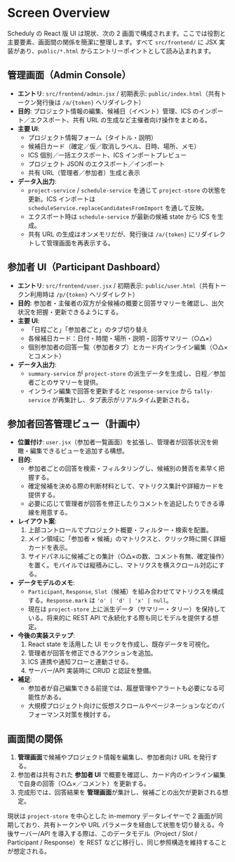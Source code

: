 # Screen Overview

Scheduly の React 版 UI は現状、次の 2 画面で構成されます。ここでは役割と主要要素、画面間の関係を簡潔に整理します。すべて `src/frontend/` に JSX 実装があり、`public/*.html` からエントリーポイントとして読み込まれます。

## 管理画面（Admin Console）

- **エントリ**: `src/frontend/admin.jsx` / 初期表示: `public/index.html`（共有トークン発行後は `/a/{token}` へリダイレクト）
- **目的**: プロジェクト情報の編集、候補日（イベント）管理、ICS のインポート／エクスポート、共有 URL の生成など主催者向け操作をまとめる。
- **主要 UI**:
  - プロジェクト情報フォーム（タイトル・説明）
  - 候補日カード（確定／仮／取消しラベル、日時、場所、メモ）
  - ICS 個別／一括エクスポート、ICS インポートプレビュー
  - プロジェクト JSON のエクスポート／インポート
  - 共有 URL（管理者／参加者）生成と表示
- **データ入出力**:
  - `project-service` / `schedule-service` を通じて `project-store` の状態を更新。ICS インポートは `scheduleService.replaceCandidatesFromImport` を通して反映。
  - エクスポート時は `schedule-service` が最新の候補 state から ICS を生成。
  - 共有 URL の生成はオンメモリだが、発行後は `/a/{token}` にリダイレクトして管理画面を再表示する。

## 参加者 UI（Participant Dashboard）

- **エントリ**: `src/frontend/user.jsx` / 初期表示: `public/user.html`（共有トークン利用時は `/p/{token}` へリダイレクト）
- **目的**: 参加者・主催者の双方が全候補の概要と回答サマリーを確認し、出欠状況を把握・更新できるようにする。
- **主要 UI**:
  - 「日程ごと」「参加者ごと」のタブ切り替え
  - 各候補日カード：日付・時間・場所・説明・回答サマリー（○△×）
  - 個別参加者の回答一覧（参加者タブ）とカード内インライン編集（○△× とコメント）
- **データ入出力**:
  - `summary-service` が `project-store` の派生データを生成し、日程／参加者ごとのサマリーを提供。
  - インライン編集で回答を更新すると `response-service` から `tally-service` が再集計し、タブ表示がリアルタイム更新される。

## 参加者回答管理ビュー（計画中）

- **位置付け**: `user.jsx`（参加者一覧画面）を拡張し、管理者が回答状況を俯瞰・編集できるビューを追加する構想。
- **目的**:
  - 参加者ごとの回答を検索・フィルタリングし、候補別の賛否を素早く把握する。
  - 確定候補を決める際の判断材料として、マトリクス集計や詳細カードを提供する。
  - 必要に応じて管理者が回答を修正したりコメントを追記したりできる導線を用意する。
- **レイアウト案**:
  1. 上部コントロールでプロジェクト概要・フィルター・検索を配置。
  2. メイン領域に「参加者 × 候補」のマトリクスと、クリック時に開く詳細カードを表示。
  3. サイドパネルに候補ごとの集計（○△×の数、コメント有無、確定操作）を置く。モバイルでは縦積みにし、マトリクスを横スクロール対応にする。
- **データモデルのメモ**:
  - `Participant`, `Response`, `Slot`（候補）を組み合わせてマトリクスを構成する。`Response.mark` は `'o' | 'd' | 'x' | null`。
  - 現在は `project-store` 上に派生データ（サマリー・タリー）を保持している。将来的に REST API で永続化する際も同じモデルを提供する想定。
- **今後の実装ステップ**:
  1. React state を活用した UI モックを作成し、既存データを可視化。
  2. 管理者が回答を修正できるアクションを追加。
  3. ICS 連携や通知フローと連動させる。
  4. サーバー/API 実装時に CRUD と認証を整備。
- **補足**:
  - 参加者が自己編集できる前提では、履歴管理やアラートも必要になる可能性がある。
  - 大規模プロジェクト向けに仮想スクロールやページネーションなどのパフォーマンス対策を検討する。

## 画面間の関係

1. **管理画面**で候補やプロジェクト情報を編集し、参加者向け URL を発行する。
2. 参加者は共有された **参加者 UI** で概要を確認し、カード内のインライン編集で自身の回答（○△×／コメント）を更新する。
3. 完成形では、回答結果を **管理画面**が集計し、候補ごとの出欠が更新される想定。

現状は `project-store` を中心とした in-memory データレイヤーで 2 画面が同期しており、共有トークンや URL パラメータを経由して状態を切り替える。今後サーバー/API を導入する際は、このデータモデル（Project / Slot / Participant / Response）を REST などに移行し、同じ参照構造を維持することが想定される。
